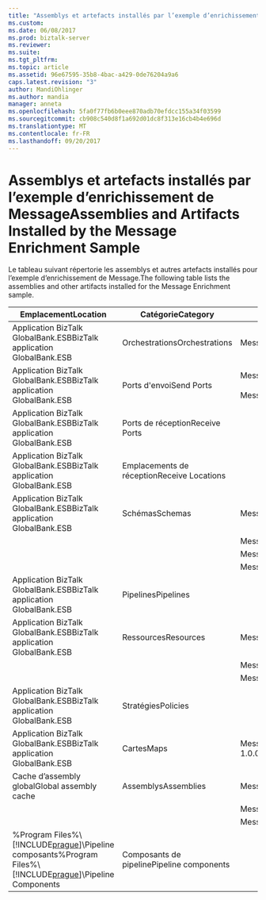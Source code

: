 ```yaml
---
title: "Assemblys et artefacts installés par l’exemple d’enrichissement de Message | Documents Microsoft"
ms.custom: 
ms.date: 06/08/2017
ms.prod: biztalk-server
ms.reviewer: 
ms.suite: 
ms.tgt_pltfrm: 
ms.topic: article
ms.assetid: 96e67595-35b8-4bac-a429-0de76204a9a6
caps.latest.revision: "3"
author: MandiOhlinger
ms.author: mandia
manager: anneta
ms.openlocfilehash: 5fa0f77fb6b0eee870adb70efdcc155a34f03599
ms.sourcegitcommit: cb908c540d8f1a692d01dc8f313e16cb4b4e696d
ms.translationtype: MT
ms.contentlocale: fr-FR
ms.lasthandoff: 09/20/2017
---
```

# <a name="assemblies-and-artifacts-installed-by-the-message-enrichment-sample"></a><span data-ttu-id="0b5d8-102">Assemblys et artefacts installés par l’exemple d’enrichissement de Message</span><span class="sxs-lookup"><span data-stu-id="0b5d8-102">Assemblies and Artifacts Installed by the Message Enrichment Sample</span></span>
<span data-ttu-id="0b5d8-103">Le tableau suivant répertorie les assemblys et autres artefacts installés pour l’exemple d’enrichissement de Message.</span><span class="sxs-lookup"><span data-stu-id="0b5d8-103">The following table lists the assemblies and other artifacts installed for the Message Enrichment sample.</span></span>  
  
|<span data-ttu-id="0b5d8-104">Emplacement</span><span class="sxs-lookup"><span data-stu-id="0b5d8-104">Location</span></span>|<span data-ttu-id="0b5d8-105">Catégorie</span><span class="sxs-lookup"><span data-stu-id="0b5d8-105">Category</span></span>|<span data-ttu-id="0b5d8-106">Nom et la version du composant</span><span class="sxs-lookup"><span data-stu-id="0b5d8-106">Name and version of the component</span></span>|  
|--------------|--------------|---------------------------------------|  
|<span data-ttu-id="0b5d8-107">Application BizTalk GlobalBank.ESB</span><span class="sxs-lookup"><span data-stu-id="0b5d8-107">BizTalk application GlobalBank.ESB</span></span>|<span data-ttu-id="0b5d8-108">Orchestrations</span><span class="sxs-lookup"><span data-stu-id="0b5d8-108">Orchestrations</span></span>|<span data-ttu-id="0b5d8-109">MessageEnrichment.Orchestrations.MessageEnricher</span><span class="sxs-lookup"><span data-stu-id="0b5d8-109">MessageEnrichment.Orchestrations.MessageEnricher</span></span>|  
|<span data-ttu-id="0b5d8-110">Application BizTalk GlobalBank.ESB</span><span class="sxs-lookup"><span data-stu-id="0b5d8-110">BizTalk application GlobalBank.ESB</span></span>|<span data-ttu-id="0b5d8-111">Ports d'envoi</span><span class="sxs-lookup"><span data-stu-id="0b5d8-111">Send Ports</span></span>|<span data-ttu-id="0b5d8-112">MessageEnrichment.Orchestrations_1.0.0.0_</span><span class="sxs-lookup"><span data-stu-id="0b5d8-112">MessageEnrichment.Orchestrations_1.0.0.0_</span></span><br /><br /> <span data-ttu-id="0b5d8-113">MessageEnrichment.Orchestrations.MessageEnricher_RoutingPort_d98186f1038d4721</span><span class="sxs-lookup"><span data-stu-id="0b5d8-113">MessageEnrichment.Orchestrations.MessageEnricher_RoutingPort_d98186f1038d4721</span></span>|  
|<span data-ttu-id="0b5d8-114">Application BizTalk GlobalBank.ESB</span><span class="sxs-lookup"><span data-stu-id="0b5d8-114">BizTalk application GlobalBank.ESB</span></span>|<span data-ttu-id="0b5d8-115">Ports de réception</span><span class="sxs-lookup"><span data-stu-id="0b5d8-115">Receive Ports</span></span>||  
|<span data-ttu-id="0b5d8-116">Application BizTalk GlobalBank.ESB</span><span class="sxs-lookup"><span data-stu-id="0b5d8-116">BizTalk application GlobalBank.ESB</span></span>|<span data-ttu-id="0b5d8-117">Emplacements de réception</span><span class="sxs-lookup"><span data-stu-id="0b5d8-117">Receive Locations</span></span>||  
|<span data-ttu-id="0b5d8-118">Application BizTalk GlobalBank.ESB</span><span class="sxs-lookup"><span data-stu-id="0b5d8-118">BizTalk application GlobalBank.ESB</span></span>|<span data-ttu-id="0b5d8-119">Schémas</span><span class="sxs-lookup"><span data-stu-id="0b5d8-119">Schemas</span></span>|<span data-ttu-id="0b5d8-120">MessageEnrichment.Schema.ProcedureResultSet_dbo_GetOrderDetails Version 1.0.0.0</span><span class="sxs-lookup"><span data-stu-id="0b5d8-120">MessageEnrichment.Schema.ProcedureResultSet_dbo_GetOrderDetails Version 1.0.0.0</span></span>|  
|||<span data-ttu-id="0b5d8-121">MessageEnrichment.Schema.OrderDoc Version 1.0.0.0</span><span class="sxs-lookup"><span data-stu-id="0b5d8-121">MessageEnrichment.Schema.OrderDoc Version 1.0.0.0</span></span>|  
|||<span data-ttu-id="0b5d8-122">MessageEnrichment.Schema.InventoryOrder Version 1.0.0.0</span><span class="sxs-lookup"><span data-stu-id="0b5d8-122">MessageEnrichment.Schema.InventoryOrder Version 1.0.0.0</span></span>|  
|||<span data-ttu-id="0b5d8-123">MessageEnrichment.Schema.TypedProcedure_dbo Version 1.0.0.0</span><span class="sxs-lookup"><span data-stu-id="0b5d8-123">MessageEnrichment.Schema.TypedProcedure_dbo Version 1.0.0.0</span></span>|  
|<span data-ttu-id="0b5d8-124">Application BizTalk GlobalBank.ESB</span><span class="sxs-lookup"><span data-stu-id="0b5d8-124">BizTalk application GlobalBank.ESB</span></span>|<span data-ttu-id="0b5d8-125">Pipelines</span><span class="sxs-lookup"><span data-stu-id="0b5d8-125">Pipelines</span></span>||  
|<span data-ttu-id="0b5d8-126">Application BizTalk GlobalBank.ESB</span><span class="sxs-lookup"><span data-stu-id="0b5d8-126">BizTalk application GlobalBank.ESB</span></span>|<span data-ttu-id="0b5d8-127">Ressources</span><span class="sxs-lookup"><span data-stu-id="0b5d8-127">Resources</span></span>|<span data-ttu-id="0b5d8-128">MessageEnrichment.Transforms Version 1.0.0.0</span><span class="sxs-lookup"><span data-stu-id="0b5d8-128">MessageEnrichment.Transforms Version 1.0.0.0</span></span>|  
|||<span data-ttu-id="0b5d8-129">MessageEnrichment.Orchestrations Version 1.0.0.0</span><span class="sxs-lookup"><span data-stu-id="0b5d8-129">MessageEnrichment.Orchestrations Version 1.0.0.0</span></span>|  
|||<span data-ttu-id="0b5d8-130">MessageEnrichment.Schema Version 1.0.0.0</span><span class="sxs-lookup"><span data-stu-id="0b5d8-130">MessageEnrichment.Schema Version 1.0.0.0</span></span>|  
|<span data-ttu-id="0b5d8-131">Application BizTalk GlobalBank.ESB</span><span class="sxs-lookup"><span data-stu-id="0b5d8-131">BizTalk application GlobalBank.ESB</span></span>|<span data-ttu-id="0b5d8-132">Stratégies</span><span class="sxs-lookup"><span data-stu-id="0b5d8-132">Policies</span></span>||  
|<span data-ttu-id="0b5d8-133">Application BizTalk GlobalBank.ESB</span><span class="sxs-lookup"><span data-stu-id="0b5d8-133">BizTalk application GlobalBank.ESB</span></span>|<span data-ttu-id="0b5d8-134">Cartes</span><span class="sxs-lookup"><span data-stu-id="0b5d8-134">Maps</span></span>|<span data-ttu-id="0b5d8-135">MessageEnrichment.Transforms.NAOrderDocToGetOrderDetailsRequestMap Version 1.0.0.0</span><span class="sxs-lookup"><span data-stu-id="0b5d8-135">MessageEnrichment.Transforms.NAOrderDocToGetOrderDetailsRequestMap Version 1.0.0.0</span></span>|  
|<span data-ttu-id="0b5d8-136">Cache d’assembly global</span><span class="sxs-lookup"><span data-stu-id="0b5d8-136">Global assembly cache</span></span>|<span data-ttu-id="0b5d8-137">Assemblys</span><span class="sxs-lookup"><span data-stu-id="0b5d8-137">Assemblies</span></span>|<span data-ttu-id="0b5d8-138">MessageEnrichment.Transforms Version 1.0.0.0</span><span class="sxs-lookup"><span data-stu-id="0b5d8-138">MessageEnrichment.Transforms Version 1.0.0.0</span></span>|  
|||<span data-ttu-id="0b5d8-139">MessageEnrichment.Orchestrations Version 1.0.0.0</span><span class="sxs-lookup"><span data-stu-id="0b5d8-139">MessageEnrichment.Orchestrations Version 1.0.0.0</span></span>|  
|||<span data-ttu-id="0b5d8-140">MessageEnrichment.Schema Version 1.0.0.0</span><span class="sxs-lookup"><span data-stu-id="0b5d8-140">MessageEnrichment.Schema Version 1.0.0.0</span></span>|  
|<span data-ttu-id="0b5d8-141">%Program Files%\\[!INCLUDE[prague](../includes/prague-md.md)]\Pipeline composants</span><span class="sxs-lookup"><span data-stu-id="0b5d8-141">%Program Files%\\[!INCLUDE[prague](../includes/prague-md.md)]\Pipeline Components</span></span>|<span data-ttu-id="0b5d8-142">Composants de pipeline</span><span class="sxs-lookup"><span data-stu-id="0b5d8-142">Pipeline components</span></span>||